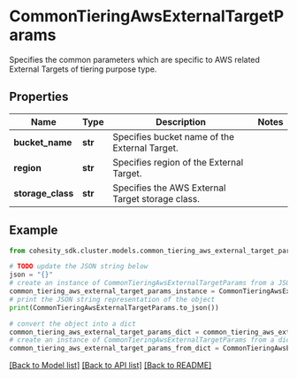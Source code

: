 # CommonTieringAwsExternalTargetParams

Specifies the common parameters which are specific to AWS related External Targets of tiering purpose type.

## Properties

Name | Type | Description | Notes
------------ | ------------- | ------------- | -------------
**bucket_name** | **str** | Specifies bucket name of the External Target. | 
**region** | **str** | Specifies region of the External Target. | 
**storage_class** | **str** | Specifies the AWS External Target storage class. | 

## Example

```python
from cohesity_sdk.cluster.models.common_tiering_aws_external_target_params import CommonTieringAwsExternalTargetParams

# TODO update the JSON string below
json = "{}"
# create an instance of CommonTieringAwsExternalTargetParams from a JSON string
common_tiering_aws_external_target_params_instance = CommonTieringAwsExternalTargetParams.from_json(json)
# print the JSON string representation of the object
print(CommonTieringAwsExternalTargetParams.to_json())

# convert the object into a dict
common_tiering_aws_external_target_params_dict = common_tiering_aws_external_target_params_instance.to_dict()
# create an instance of CommonTieringAwsExternalTargetParams from a dict
common_tiering_aws_external_target_params_from_dict = CommonTieringAwsExternalTargetParams.from_dict(common_tiering_aws_external_target_params_dict)
```
[[Back to Model list]](../README.md#documentation-for-models) [[Back to API list]](../README.md#documentation-for-api-endpoints) [[Back to README]](../README.md)



